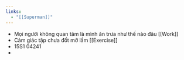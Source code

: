 ```yaml
---
links:
  - "[[Superman]]"
---
```

- Mọi người không quan tâm là mình ăn trưa như thế nào đâu [[Work]]
- Cảm giác tập chưa đốt mỡ lắm [[Exercise]]
- 15S1 04241
- 